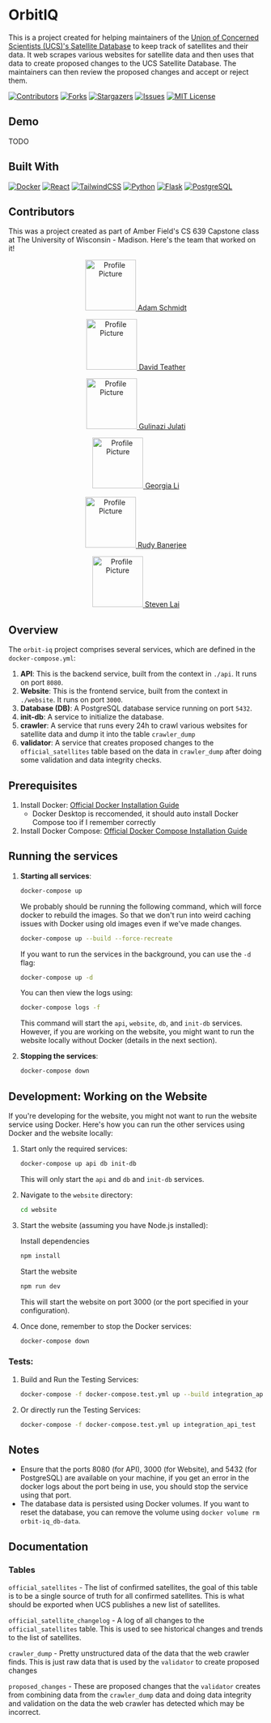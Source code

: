 # OrbitIQ

This is a project created for helping maintainers of the [Union of Concerned Scientists (UCS)'s Satellite Database](https://www.ucsusa.org/resources/satellite-database) to keep track of satellites and their data. It web scrapes various websites for satellite data and then uses that data to create proposed changes to the UCS Satellite Database. The maintainers can then review the proposed changes and accept or reject them.

[![Contributors][contributors-shield]][contributors-url]
[![Forks][forks-shield]][forks-url]
[![Stargazers][stars-shield]][stars-url]
[![Issues][issues-shield]][issues-url]
[![MIT License][license-shield]][license-url]

## Demo
TODO

## Built With
[![Docker][Docker]][docker-url] [![React][React.js]][React-url] [![TailwindCSS][TailwindCSS]][tailwindcss-url] [![Python][Python]][python-url] [![Flask][Flask]][flask-url] [![PostgreSQL][PostgreSQL]][postgresql-url]

## Contributors
This was a project created as part of Amber Field's CS 639 Capstone class at The University of Wisconsin - Madison. Here's the team that worked on it!

<div align="center">
  <p align="center">
    <a href="https://github.com/AdamSchmidty">
      <img src="https://github.com/AdamSchmidty.png" width="100" height="100" alt="Profile Picture">
    </a>
    <a href="https://www.linkedin.com/in/adam-m-schmidt">Adam Schmidt</a>
  </p>
  <p align="center">
    <a href="https://github.com/davidteather">
      <img src="https://github.com/davidteather.png" width="100" height="100" alt="Profile Picture">
    </a>
    <a href="https://www.linkedin.com/in/davidteather">David Teather</a>
  </p>
  <p align="center">
    <a href="https://github.com/Gugu0099">
      <img src="https://github.com/Gugu0099.png" width="100" height="100" alt="Profile Picture">
    </a>
    <a href="https://www.linkedin.com/in/gulinazi-julati/">Gulinazi Julati</a>
  </p>
  <p align="center">
    <a href="https://github.com/nori210">
      <img src="https://github.com/nori210.png" width="100" height="100" alt="Profile Picture">
    </a>
    <a href="https://www.linkedin.com/in/jiaxuan-li-1ba857294">Georgia Li</a>
  </p>
  <p align="center">
    <a href="https://github.com/rudyb2001">
      <img src="https://github.com/rudyb2001.png" width="100" height="100" alt="Profile Picture">
    </a>
    <a href="https://www.linkedin.com/in/anirudhbanerjee">Rudy Banerjee</a>
  </p>
  <p align="center">
    <a href="https://github.com/stevenlai1688">
      <img src="https://github.com/stevenlai1688.png" width="100" height="100" alt="Profile Picture">
    </a>
    <a href="https://www.linkedin.com/in/steven-yisiang-lai">Steven Lai</a>
  </p>
</div>

## Overview

The `orbit-iq` project comprises several services, which are defined in the `docker-compose.yml`:

1. **API**: This is the backend service, built from the context in `./api`. It runs on port `8080`.
2. **Website**: This is the frontend service, built from the context in `./website`. It runs on port `3000`.
3. **Database (DB)**: A PostgreSQL database service running on port `5432`.
4. **init-db**: A service to initialize the database.
5. **crawler**: A service that runs every 24h to crawl various websites for satellite data and dump it into the table `crawler_dump`
6. **validator**: A service that creates proposed changes to the `official_satellites` table based on the data in `crawler_dump` after doing some validation and data integrity checks.

## Prerequisites

1. Install Docker: [Official Docker Installation Guide](https://docs.docker.com/get-docker/)
   - Docker Desktop is reccomended, it should auto install Docker Compose too if I remember correctly
2. Install Docker Compose: [Official Docker Compose Installation Guide](https://docs.docker.com/compose/install/)

## Running the services

1. **Starting all services**:

   ```bash
   docker-compose up
   ```

   We probably should be running the following command, which will force docker to rebuild the images. So that we don't run into weird caching issues with Docker using old images even if we've made changes.

   ```bash
   docker-compose up --build --force-recreate
   ```

   If you want to run the services in the background, you can use the `-d` flag:

   ```bash
   docker-compose up -d
   ```

   You can then view the logs using:

   ```bash
   docker-compose logs -f
   ```

   This command will start the `api`, `website`, `db`, and `init-db` services. However, if you are working on the website, you might want to run the website locally without Docker (details in the next section).

2. **Stopping the services**:
   ```bash
   docker-compose down
   ```

## Development: Working on the Website

If you're developing for the website, you might not want to run the website service using Docker. Here's how you can run the other services using Docker and the website locally:

1. Start only the required services:

   ```bash
   docker-compose up api db init-db
   ```

   This will only start the `api` and `db`
   and `init-db` services.

2. Navigate to the `website` directory:

   ```bash
   cd website
   ```

3. Start the website (assuming you have Node.js installed):

   Install dependencies

   ```bash
   npm install
   ```

   Start the website

   ```bash
   npm run dev
   ```

   This will start the website on port 3000 (or the port specified in your configuration).

4. Once done, remember to stop the Docker services:

   ```bash
   docker-compose down
   ```

### Tests:

1. Build and Run the Testing Services:

   ```bash
   docker-compose -f docker-compose.test.yml up --build integration_api_test
   ```

2. Or directly run the Testing Services:

   ```bash
   docker-compose -f docker-compose.test.yml up integration_api_test
   ```

## Notes

- Ensure that the ports 8080 (for API), 3000 (for Website), and 5432 (for PostgreSQL) are available on your machine, if you get an error in the docker logs about the port being in use, you should stop the service using that port.
- The database data is persisted using Docker volumes. If you want to reset the database, you can remove the volume using `docker volume rm orbit-iq_db-data`.

## Documentation

### Tables

`official_satellites` - The list of confirmed satellites, the goal of this table is to be a single source of truth for all confirmed satellites. This is what should be exported when UCS publishes a new list of satellites.

`official_satellite_changelog` - A log of all changes to the `official_satellites` table. This is used to see historical changes and trends to the list of satellites.

`crawler_dump` - Pretty unstructured data of the data that the web crawler finds. This is just raw data that is used by the `validator` to create proposed changes

`proposed_changes` - These are proposed changes that the `validator` creates from combining data from the `crawler_dump` data and doing data integrity and validation on the data the web crawler has detected which may be incorrect.

<!-- MARKDOWN LINKS & IMAGES -->
<!-- https://www.markdownguide.org/basic-syntax/#reference-style-links -->
[contributors-shield]: https://img.shields.io/github/contributors/OrbitIQ/orbit-iq.svg?style=for-the-badge
[contributors-url]: https://github.com/OrbitIQ/orbit-iq/graphs/contributors
[forks-shield]: https://img.shields.io/github/forks/OrbitIQ/orbit-iq.svg?style=for-the-badge
[forks-url]: https://github.com/OrbitIQ/orbit-iq/network/members
[stars-shield]: https://img.shields.io/github/stars/OrbitIQ/orbit-iq.svg?style=for-the-badge
[stars-url]: https://github.com/OrbitIQ/orbit-iq/stargazers
[issues-shield]: https://img.shields.io/github/issues/OrbitIQ/orbit-iq.svg?style=for-the-badge
[issues-url]: https://github.com/OrbitIQ/orbit-iq/issues
[license-shield]: https://img.shields.io/github/license/OrbitIQ/orbit-iq.svg?style=for-the-badge
[license-url]: https://github.com/OrbitIQ/orbit-iq/blob/master/LICENSE.txt
[React.js]: https://img.shields.io/badge/React-20232A?style=for-the-badge&logo=react&logoColor=61DAFB
[React-url]: https://reactjs.org/
[Docker]: https://img.shields.io/badge/Docker-2496ED?style=for-the-badge&logo=docker&logoColor=FFFFFF
[Docker-url]: https://www.docker.com/
[Flask]: https://img.shields.io/badge/Flask-000000?style=for-the-badge&logo=flask&logoColor=FFFFFF
[Flask-url]: https://flask.palletsprojects.com/en/3.0.x/
[Python]: https://img.shields.io/badge/Python-3776AB?style=for-the-badge&logo=python&logoColor=FFFFFF
[Python-url]: https://www.python.org/
[PostgreSQL]: https://img.shields.io/badge/PostgreSQL-4169E1?style=for-the-badge&logo=postgresql&logoColor=FFFFFF
[postgresql-url]: https://www.postgresql.org/
[TailwindCSS]: https://img.shields.io/badge/Tailwind_CSS-38B2AC?style=for-the-badge&logo=tailwind-css&logoColor=FFFFFF
[tailwindcss-url]: https://tailwindcss.com/
[product-screenshot]: images/screenshot.png
[demo-url]: todo